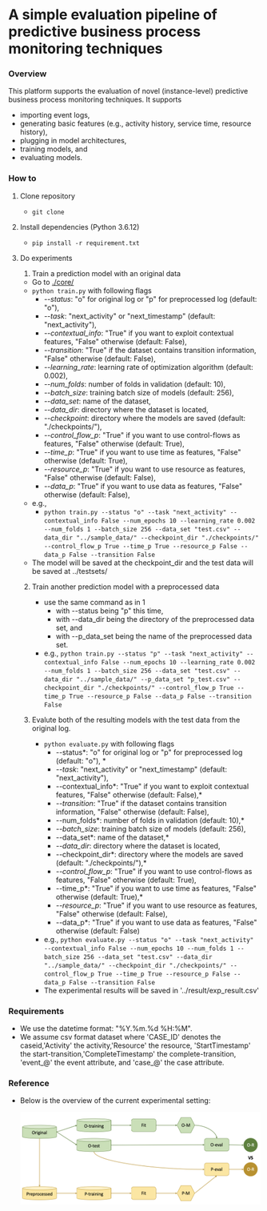 # A simple evaluation pipeline of predictive business process monitoring techniques

### Overview

This platform supports the evaluation of novel (instance-level) predictive business process monitoring techniques. It supports

- importing event logs,
- generating basic features (e.g., activity history, service time, resource history),
- plugging in model architectures,
- training models, and
- evaluating models.

### How to

1. Clone repository
   
   - ```git clone ```
2. Install dependencies (Python 3.6.12)
   
   - ```pip install -r requirement.txt```
3. Do experiments
    1. Train a prediction model with an original data
      - Go to <u>./core/</u>
      - ```python train.py``` with following flags
        - *--status*: "o" for original log or "p" for preprocessed log (default: "o"), 
        - *--task*: "next_activity" or "next_timestamp" (default: "next_activity"), 
        - *--contextual_info*: "True" if you want to exploit contextual features, "False" otherwise (default: False),
        - *--transition*: "True" if the dataset contains transition information, "False" otherwise (default: False),
        - *--learning_rate*: learning rate of optimization algorithm (default: 0.002),
        - *--num_folds*: number of folds in validation (default: 10),
        - *--batch_size*: training batch size of models (default: 256),
        - *--data_set*: name of the dataset,
        - *--data_dir*: directory where the dataset is located,
        - *--checkpoint*: directory where the models are saved (default: "./checkpoints/"),
        - *--control_flow_p*: "True" if you want to use control-flows as features, "False" otherwise (default: True),
        - *--time_p*: "True" if you want to use time as features, "False" otherwise (default: True),
        - *--resource_p*: "True" if you want to use resource as features, "False" otherwise (default: False),
        - *--data_p*: "True" if you want to use data as features, "False" otherwise (default: False),
      - e.g., 
        - ```python train.py --status "o" --task "next_activity" --contextual_info False --num_epochs 10 --learning_rate 0.002 --num_folds 1 --batch_size 256 --data_set "test.csv" --data_dir "../sample_data/" --checkpoint_dir "./checkpoints/" --control_flow_p True --time_p True --resource_p False --data_p False --transition False```
      - The model will be saved at the checkpoint_dir and the test data will be saved at ../testsets/
    2. Train another prediction model with a preprocessed data
       - use the same command as in 1
         - with --status being "p" this time,
         - with --data_dir being the directory of the preprocessed data set, and
         - with --p_data_set being the name of the preprocessed data set.
       - e.g., ```python train.py --status "p" --task "next_activity" --contextual_info False --num_epochs 10 --learning_rate 0.002 --num_folds 1 --batch_size 256 --data_set "test.csv" --data_dir "../sample_data/" --p_data_set "p_test.csv" --checkpoint_dir "./checkpoints/" --control_flow_p True --time_p True --resource_p False --data_p False --transition False```

    3. Evalute both of the resulting models with the test data from the original log.
       - ```python evaluate.py``` with following flags
         - --status*: "o" for original log or "p" for preprocessed log (default: "o"), *
         - *--task*: "next_activity" or "next_timestamp" (default: "next_activity"), 
         - --contextual_info*: "True" if you want to exploit contextual features, "False" otherwise (default: False),*
         - *--transition*: "True" if the dataset contains transition information, "False" otherwise (default: False),
         - --num_folds*: number of folds in validation (default: 10),*
         - *--batch_size*: training batch size of models (default: 256),
         - --data_set*: name of the dataset,*
         - *--data_dir*: directory where the dataset is located,
         - --checkpoint_dir*: directory where the models are saved (default: "./checkpoints/"),*
         - *--control_flow_p*: "True" if you want to use control-flows as features, "False" otherwise (default: True),
         - --time_p*: "True" if you want to use time as features, "False" otherwise (default: True),*
         - *--resource_p*: "True" if you want to use resource as features, "False" otherwise (default: False),
         - --data_p*: "True" if you want to use data as features, "False" otherwise (default: False)
       - e.g., ```python evaluate.py --status "o" --task "next_activity" --contextual_info False --num_epochs 10 --num_folds 1 --batch_size 256 --data_set "test.csv" --data_dir "../sample_data/" --checkpoint_dir "./checkpoints/" --control_flow_p True --time_p True --resource_p False --data_p False --transition False```
       - The experimental results will be saved in '../result/exp_result.csv'

### Requirements

- We use the datetime format: "%Y.%m.%d %H:%M".
- We assume csv format dataset where 'CASE_ID' denotes the caseid,'Activity' the activity,'Resource' the resource, 'StartTimestamp' the start-transition,'CompleteTimestamp' the complete-transition, 'event_@' the event attribute, and 'case_@' the case attribute.

### Reference

- Below is the overview of the current experimental setting:

  ![exp-overview](./img/exp-overview.png)

